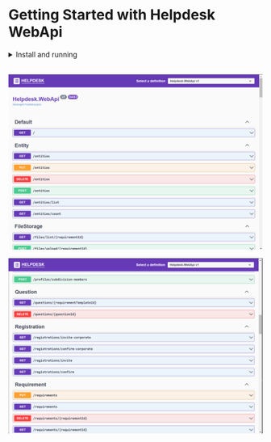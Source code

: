 # Getting Started with Helpdesk WebApi

<details>
<summary>Install and running</summary>
1. Open solution folder with VSCODE (or Rider)

2. Restore dependencies

        dotnet restore

3. Open with browser swagger console this web api

        http://localhost:7004/docs/api/index.html


</details>

<br/>

![](.assets/screens/screen-1.png)

![](.assets/screens/screen-2.png)